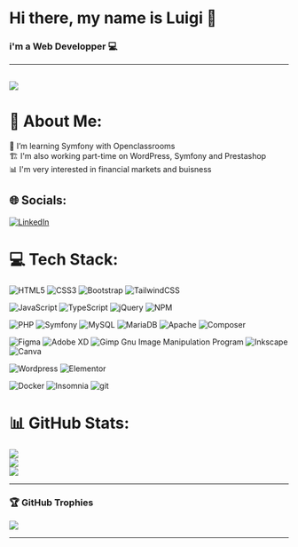 # Hi there, my name is Luigi 👋
### i'm a Web Developper 💻

---
[![](https://visitcount.itsvg.in/api?id=LuigiG34&icon=0&color=0)](https://visitcount.itsvg.in)
---

# 💫 About Me:
🔭 I’m learning Symfony with Openclassrooms<br>🏗️ I'm also working part-time on WordPress, Symfony and Prestashop<br>📊 I'm very interested in financial markets and buisness


## 🌐 Socials:
[![LinkedIn](https://img.shields.io/badge/LinkedIn-%230077B5.svg?logo=linkedin&logoColor=white)](https://linkedin.com/in/luigi-gdm) 

# 💻 Tech Stack:
![HTML5](https://img.shields.io/badge/HTML5-%23E34F26.svg?style=flat-square&logo=html5&logoColor=white) ![CSS3](https://img.shields.io/badge/CSS3-%231572B6.svg?style=flat-square&logo=css3&logoColor=white) ![Bootstrap](https://img.shields.io/badge/Bootstrap-%23563D7C.svg?style=flat-square&logo=bootstrap&logoColor=white) ![TailwindCSS](https://img.shields.io/badge/TailwindCSS-%2338B2AC.svg?style=flat-square&logo=tailwind-css&logoColor=white) 

![JavaScript](https://img.shields.io/badge/JavaScript-%23323330.svg?style=flat-square&logo=javascript&logoColor=%23F7DF1E) ![TypeScript](https://img.shields.io/badge/TypeScript-%23007ACC.svg?style=flat-square&logo=typescript&logoColor=white) ![jQuery](https://img.shields.io/badge/jQuery-%230769AD.svg?style=flat-square&logo=jquery&logoColor=white) ![NPM](https://img.shields.io/badge/NPM-%23000000.svg?style=flat-square&logo=npm&logoColor=white) 

![PHP](https://img.shields.io/badge/PHP-%23777BB4.svg?style=flat-square&logo=php&logoColor=white) ![Symfony](https://img.shields.io/badge/Symfony-%23000000.svg?style=flat-square&logo=symfony&logoColor=white) ![MySQL](https://img.shields.io/badge/MySQL-%2300f.svg?style=flat-square&logo=mysql&logoColor=white) ![MariaDB](https://img.shields.io/badge/MariaDB-003545?style=flat-square&logo=mariadb&logoColor=white) ![Apache](https://img.shields.io/badge/Apache-%23D42029.svg?style=flat-square&logo=apache&logoColor=white) ![Composer](https://img.shields.io/badge/Composer-000000?style=flat-square&logo=composer&logoColor=white)

![Figma](https://img.shields.io/badge/Figma-%23F24E1E.svg?style=flat-square&logo=figma&logoColor=white) ![Adobe XD](https://img.shields.io/badge/Adobe%20XD-470137?style=flat-square&logo=Adobe%20XD&logoColor=#FF61F6) ![Gimp Gnu Image Manipulation Program](https://img.shields.io/badge/Gimp-657D8B?style=flat-square&logo=gimp&logoColor=FFFFFF) ![Inkscape](https://img.shields.io/badge/Inkscape-e0e0e0?style=flat-square&logo=inkscape&logoColor=080A13) ![Canva](https://img.shields.io/badge/Canva-%2300C4CC.svg?style=flat-square&logo=Canva&logoColor=white) 

![Wordpress](https://img.shields.io/badge/Wordpress-00749c?style=flat-square&logo=wordpress&logoColor=white) ![Elementor](https://img.shields.io/badge/Elementor-92003B?style=flat-square&logo=elementor&logoColor=white)

![Docker](https://img.shields.io/badge/Docker-%230db7ed.svg?style=flat-square&logo=docker&logoColor=white) ![Insomnia](https://img.shields.io/badge/Insomnia-black?style=flat-square&logo=insomnia&logoColor=5849BE) ![git](https://img.shields.io/badge/git-f1502f?style=flat-square&logo=git&logoColor=white) 

# 📊 GitHub Stats:
![](https://github-readme-stats.vercel.app/api?username=LuigiG34&theme=dark&hide_border=false&include_all_commits=true&count_private=true)<br/>
![](https://github-readme-streak-stats.herokuapp.com/?user=LuigiG34&theme=dark&hide_border=false)<br/>
![](https://github-readme-stats.vercel.app/api/top-langs/?username=LuigiG34&theme=dark&hide_border=false&include_all_commits=true&count_private=true&layout=compact)

---

### 🏆 GitHub Trophies
![](https://github-profile-trophy.vercel.app/?username=LuigiG34&theme=radical&no-frame=true&no-bg=false&margin-w=4&title=Commits,Issues,PullRequest)


---

<!-- Proudly created with GPRM ( https://gprm.itsvg.in ) -->
